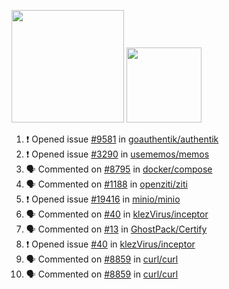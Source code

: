 <a href="https://github.com/bestrocker221"><img src="https://github-readme-stats-sigma-five.vercel.app/api?username=bestrocker221&count_private=true&theme=dark" height="180" /></a> <a href="https://github.com/bestrocker221"><img src="https://github-readme-stats-sigma-five.vercel.app/api/top-langs/?username=bestrocker221&langs_count=8&theme=dark&hide=tex,java,html,css&layout=compact" height="120" /></a>


<!--START_SECTION:activity--> 
1. ❗ Opened issue [#9581](https://github.com/goauthentik/authentik/issues/9581) in [goauthentik/authentik](https://github.com/goauthentik/authentik)
2. ❗ Opened issue [#3290](https://github.com/usememos/memos/issues/3290) in [usememos/memos](https://github.com/usememos/memos)
3. 🗣 Commented on [#8795](https://github.com/docker/compose/issues/8795#issuecomment-2054029613) in [docker/compose](https://github.com/docker/compose)
4. 🗣 Commented on [#1188](https://github.com/openziti/ziti/issues/1188#issuecomment-2050600835) in [openziti/ziti](https://github.com/openziti/ziti)
5. ❗ Opened issue [#19416](https://github.com/minio/minio/issues/19416) in [minio/minio](https://github.com/minio/minio)
6. 🗣 Commented on [#40](https://github.com/klezVirus/inceptor/issues/40) in [klezVirus/inceptor](https://github.com/klezVirus/inceptor)
7. 🗣 Commented on [#13](https://github.com/GhostPack/Certify/issues/13) in [GhostPack/Certify](https://github.com/GhostPack/Certify)
8. ❗️ Opened issue [#40](https://github.com/klezVirus/inceptor/issues/40) in [klezVirus/inceptor](https://github.com/klezVirus/inceptor)
9. 🗣 Commented on [#8859](https://github.com/curl/curl/issues/8859) in [curl/curl](https://github.com/curl/curl)
10. 🗣 Commented on [#8859](https://github.com/curl/curl/issues/8859) in [curl/curl](https://github.com/curl/curl)
<!--END_SECTION:activity-->
